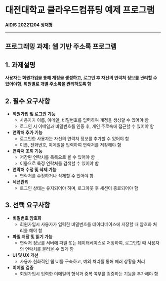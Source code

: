 # 대전대학교 클라우드컴퓨팅 예제 프로그램
**AIDIS** **20221204 정재형**

---
## 프로그래밍 과제: 웹 기반 주소록 프로그램

## 1. 과제설명
**사용자는 회원가입을 통해 계정을 생성하고, 로그인 후 자신의 연락처 정보를 관리할 수 있어야함. 회원별로 개별 주소록을 관리하도록 함**

## 2. 필수 요구사항
- **회원가입 및 로그인 기능**
    - 사용자가 이름, 이메일, 비밀번호를 입력하여 계정을 생성할 수 있어야 함
    - 로그인 시 이메일과 비밀번호를 인증 후, 개인 주로속에 접근할 수 있어야 함
- **연락처 추가 기능**
    - 로그인한 사용자는 자신의 연락처 정보를 추가할 수 있어야 함
    - 이름, 전화번호, 이메일을 입력하여 연락처를 저장해야 함
- **연락처 조회 기능**
    - 저장된 연락처를 목록으로 볼 수 있어야 함
    - 이름으로 특정 연락처를 검색할 수 있어야 함
- **연락처 수정 및 삭제 기능**
    - 연락처를 수정하거나 삭제할 수 있어야 함
- **세션관리**
    - 로그인 상태는 유지되어야 하며, 로그아웃 후 세션이 종료되어야 함

## 3. 선택 요구사항
- **비밀번호 암호화**
    - 회원가입시 사용자가 입력한 비밀번호를 데이터베이스에 저장할 때 암호화 처리를 해야 함
- **파일 저장 및 읽기 가능**
    - 연락처 정보를 서버에 파일 또는 데이터베이스로 저장하여, 로그인할 때 사용자의 연락처를 불러올 수 있게 함
- **UI 및 UX 개선**
    - 사용자 친화적인 웹 UI를 구축하고, 예외 처리를 통해 에러 상황을 처리
- **이메일 검증**
    - 회원가입시 입력한 이메일의 형식과 중복 여부를 검증하는 기능을 추가해야 함